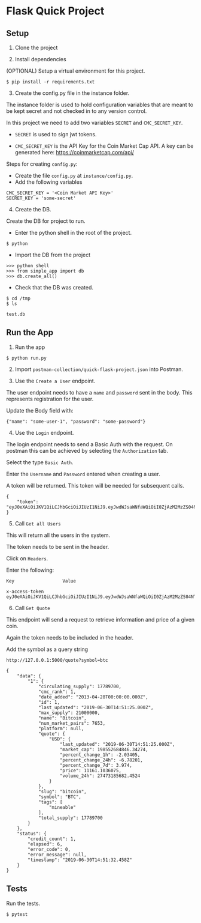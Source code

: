 # Flask Quick Project

## Setup

1. Clone the project

2. Install dependencies

(OPTIONAL) Setup a virtual environment for this project.

```
$ pip install -r requirements.txt
```

3. Create the config.py file in the instance folder.

The instance folder is used to hold configuration variables that are meant to be
kept secret and not checked in to any version control.

In this project we need to add two variables `SECRET` and `CMC_SECRET_KEY`.

- `SECRET` is used to sign jwt tokens.

- `CMC_SECRET_KEY` is the API Key for the Coin Market Cap API. A key can be generated
here: https://coinmarketcap.com/api/

Steps for creating `config.py`:

- Create the file `config.py` at `instance/config.py`.
- Add the following variables

```
CMC_SECRET_KEY = '<Coin Market API Key>'
SECRET_KEY = 'some-secret'
```

4. Create the DB.

Create the DB for project to run.

- Enter the python shell in the root of the project.

```
$ python
```

- Import the DB from the project

```
>>> python shell
>>> from simple_app import db
>>> db.create_all()
```

- Check that the DB was created.

```
$ cd /tmp
$ ls

test.db
```

## Run the App

1. Run the app

```
$ python run.py 
```

2. Import `postman-collection/quick-flask-project.json` into Postman.

3. Use the `Create a User` endpoint. 

The user endpoint needs to have a `name` and `password` sent in the body.
This represents registration for the user.

Update the Body field with:

```
{"name": "some-user-1", "password": "some-password"}
```

4. Use the `Login` endpoint.

The login endpoint needs to send a Basic Auth with the request. On postman
this can be achieved by selecting the `Authorization` tab.

Select the type `Basic Auth`.

Enter the `Username` and `Password` entered when creating a user.

A token will be returned. This token will be needed for subsequent calls.

```
{
    "token": "eyJ0eXAiOiJKV1QiLCJhbGciOiJIUzI1NiJ9.eyJwdWJsaWNfaWQiOiI0ZjAzM2MzZS04NTRmLTRhYjgtOWY5OS1iMDRhODA0MGNhZDQiLCJleHAiOjE1NjE5MDc3NDB9.EBatpp0ZL4b_4_DNMl7azR17V4nvKNme1z6pY9ytWAc"
}
```

5. Call `Get all Users`

This will return all the users in the system.

The token needs to be sent in the header.

Click on `Headers`.

Enter the following:

```
Key                  Value

x-access-token       eyJ0eXAiOiJKV1QiLCJhbGciOiJIUzI1NiJ9.eyJwdWJsaWNfaWQiOiI0ZjAzM2MzZS04NTRmLTRhYjgtOWY5OS1iMDRhODA0MGNhZDQiLCJleHAiOjE1NjE5MDc3NDB9.EBatpp0ZL4b_4_DNMl7azR17V4nvKNme1z6pY9ytWAc
```

6. Call `Get Quote`

This endpoint will send a request to retrieve information and price of a given
coin.

Again the token needs to be included in the header.

Add the symbol as a query string

```
http://127.0.0.1:5000/quote?symbol=btc

{
    "data": {
        "1": {
            "circulating_supply": 17789700,
            "cmc_rank": 1,
            "date_added": "2013-04-28T00:00:00.000Z",
            "id": 1,
            "last_updated": "2019-06-30T14:51:25.000Z",
            "max_supply": 21000000,
            "name": "Bitcoin",
            "num_market_pairs": 7653,
            "platform": null,
            "quote": {
                "USD": {
                    "last_updated": "2019-06-30T14:51:25.000Z",
                    "market_cap": 198552684846.34274,
                    "percent_change_1h": -2.03405,
                    "percent_change_24h": -6.78201,
                    "percent_change_7d": 3.974,
                    "price": 11161.1036075,
                    "volume_24h": 27473185682.4524
                }
            },
            "slug": "bitcoin",
            "symbol": "BTC",
            "tags": [
                "mineable"
            ],
            "total_supply": 17789700
        }
    },
    "status": {
        "credit_count": 1,
        "elapsed": 6,
        "error_code": 0,
        "error_message": null,
        "timestamp": "2019-06-30T14:51:32.458Z"
    }
}
```

## Tests

Run the tests.

```
$ pytest
```

